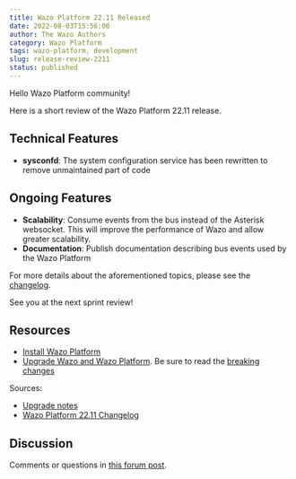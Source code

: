 ```yaml
---
title: Wazo Platform 22.11 Released
date: 2022-08-03T15:56:00
author: The Wazo Authors
category: Wazo Platform
tags: wazo-platform, development
slug: release-review-2211
status: published
---
```


Hello Wazo Platform community!

Here is a short review of the Wazo Platform 22.11 release.

## Technical Features

- **sysconfd**: The system configuration service has been rewritten to remove unmaintained part of
  code

## Ongoing Features

- **Scalability**: Consume events from the bus instead of the Asterisk websocket. This will improve
  the performance of Wazo and allow greater scalability.
- **Documentation**: Publish documentation describing bus events used by the Wazo Platform

For more details about the aforementioned topics, please see the [changelog](https://wazo-dev.atlassian.net/issues/?jql=project%3DWAZO%20AND%20fixVersion%3D22.11).

See you at the next sprint review!

## Resources

- [Install Wazo Platform](/use-cases)
- [Upgrade Wazo and Wazo Platform](/uc-doc/upgrade/). Be sure to read the
  [breaking changes](/uc-doc/upgrade/upgrade_notes#22-11)

Sources:

- [Upgrade notes](/uc-doc/upgrade/upgrade_notes#22-11)
- [Wazo Platform 22.11 Changelog](https://wazo-dev.atlassian.net/issues/?jql=project%3DWAZO%20AND%20fixVersion%3D22.11)

## Discussion

Comments or questions in
[this forum post](https://wazo-platform.discourse.group/t/blog-wazo-platform-22-11-released).
